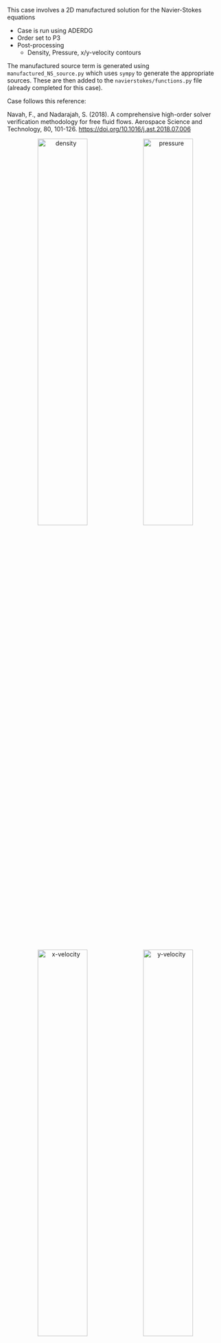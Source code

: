 This case involves a 2D manufactured solution for the Navier-Stokes equations
  - Case is run using ADERDG
  - Order set to P3
  - Post-processing
    - Density, Pressure, x/y-velocity contours 

The manufactured source term is generated using `manufactured_NS_source.py` which uses `sympy` to generate the appropriate sources. These are then added to the  `navierstokes/functions.py` file (already completed for this case). 

Case follows this reference:

Navah, F., and Nadarajah, S. (2018). A comprehensive high-order solver verification methodology for free fluid flows. Aerospace Science and Technology, 80, 101-126. https://doi.org/10.1016/j.ast.2018.07.006


<p align="center">
  <img alt="density" src="https://user-images.githubusercontent.com/55554103/137536697-662c10aa-2a10-45f8-bc53-34a3e698893e.png" width="48%"></a>
  <img alt="pressure" src="https://user-images.githubusercontent.com/55554103/137536743-9636df51-e629-4a07-956f-bf81ef8f86e9.png" width="48%"></a>
</p>

<p align="center">
  <img alt="x-velocity" src="https://user-images.githubusercontent.com/55554103/137536782-a812af78-7b17-4583-b4ea-8f0ff47bc535.png" width="48%"></a>
  <img alt="y-velocity" src="https://user-images.githubusercontent.com/55554103/137536826-51c038c2-1ced-4399-aaa2-9acaeb752db4.png" width="48%"></a>
</p>